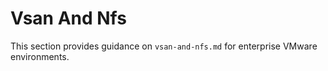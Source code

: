 # Vsan And Nfs

This section provides guidance on `vsan-and-nfs.md` for enterprise VMware environments.